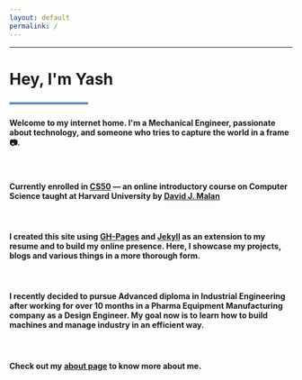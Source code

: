 ```yaml
---
layout: default
permalink: /
---
```

<!-- 

{% include landing.html %}

 -->

***
<meta name="google-site-verification" content="IINSoxxe5fQjr__boCzZ09iFnVUdbeZs6spQQtw3M1M" />

# **Hey, I'm Yash**
<div style="width: 140px; height: 4px;" class="green-divider"></div>
<style>
.green-divider {
  width: 140px;
  height: 4px;
  margin-top: 1.5rem;
  margin-bottom: 1.5rem;
  background-color: #598dc9;
}
</style>


#### Welcome to my internet home. I'm a Mechanical Engineer, passionate about technology, and someone who tries to capture the world in a frame :camera:. 

<br>

#### Currently enrolled in [CS50](https://cs50.harvard.edu/x/2021/) — an online introductory course on Computer Science taught at Harvard University by [David J. Malan](https://cs.harvard.edu/malan/)

<br>

#### I created this site using [GH-Pages](https://pages.github.com/) and [Jekyll](https://jekyllrb.com/docs/github-pages/) as an extension to my resume and to build my online presence. Here, I showcase my projects, blogs and various things in a more thorough form.

<br>

#### I recently decided to pursue Advanced diploma in Industrial Engineering after working for over 10 months in a Pharma Equipment Manufacturing company as a Design Engineer. My goal now is to learn how to build machines and manage industry in an efficient way.

<br>

#### Check out my [about page](./about/) to know more about me.

<br>


